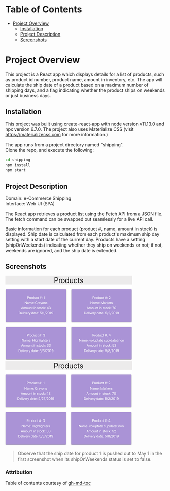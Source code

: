 Table of Contents
=================

   * [Project Overview](#project-overview)
      * [Installation](#installation)
      * [Project Description](#project-description)
      * [Screenshots](#screenshots)
 
# Project Overview

This project is a React app which displays details for a list of products, such as product id number, product name, amount in inventory, etc. The app will calculate the ship date of a product based on a maximum number of shipping days, and a flag indicating whether the product ships on weekends or just business days.

## Installation

This project was built using create-react-app with node version  v11.13.0 and npx version 6.7.0. The project also uses Materialize CSS (visit <https://materializecss.com> for more information.)

The app runs from a project directory named "shipping".  
Clone the repo, and execute the following:  
```bash
cd shipping
npm install
npm start
```
## Project Description
Domain: e-Commerce Shipping  
Interface: Web UI (SPA)

The React app retrieves a product list using the Fetch API from a JSON file. The fetch command can be swapped out seamlessly for a live API call.

Basic information for each product (product #, name, amount in stock) is displayed. Ship date is calculated from each product's maximum ship day setting with a start date of the current day. Products have a setting (shipOnWeekends) indicating whether they ship on weekends or not; if not, weekends are ignored, and the ship date is extended.

## Screenshots
![](./doc_imgs/shipping-1.png)
![](./doc_imgs/shipping-2.png)

> Observe that the ship date for product 1 is pushed out to May 1 in the first screenshot when its shipOnWeekends status is set to false.

### Attribution
Table of contents courtesy of [gh-md-toc](https://github.com/ekalinin/github-markdown-toc) 

